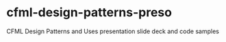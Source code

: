 # cfml-design-patterns-preso
CFML Design Patterns and Uses presentation slide deck and code samples
